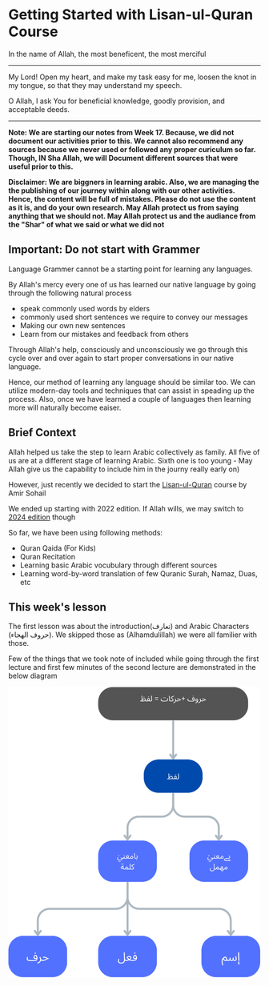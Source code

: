 # Getting Started with Lisan-ul-Quran Course

In the name of Allah, the most beneficent, the most merciful

----

My Lord! Open my heart, and make my task easy for me, loosen the knot in my tongue, so that they may understand my speech.

O Allah, I ask You for beneficial knowledge, goodly provision, and acceptable deeds.

----

**Note: We are starting our notes from Week 17. Because, we did not document our activities prior to this. We cannot also recommend any sources because we never used or followed any proper curiculum so far. Though, IN Sha Allah, we will Document different sources that were useful prior to this.**


**Disclaimer: We are biggners in learning arabic. Also, we are managing the the publishing of our journey within along with our other activities. Hence, the content will be full of mistakes. Please do not use the content as it is, and do your own research. May Allah protect us from saying anything that we should not. May Allah protect us and the audiance from the "Shar" of what we said or what we did not**

## Important: Do not start with Grammer

Language Grammer cannot be a starting point for learning any languages.

By Allah's mercy every one of us has learned our native language by going through the following natural process
- speak commonly used words by elders
- commonly used short sentences we require to convey our messages
- Making our own new sentences 
- Learn from our mistakes and feedback from others

Through Allah's help, consciously and unconsciously we go through this cycle over and over again to start proper conversations in our native language. 

Hence, our method of learning any language should be similar too. We can utilize modern-day tools and techniques that can assist in speading up the process. Also, once we have learned a couple of languages then learning more will naturally become eaiser.

## Brief Context

Allah helped us take the step to learn Arabic collectively as family. All five of us are at a different stage of learning Arabic. Sixth one is too young - May Allah give us the capability to include him in the journy really early on)

However, just recently we decided to start the [Lisan-ul-Quran](https://www.youtube.com/playlist?list=PLmcMQH9TZ96CW1JtrdxoYJhcaJ_oPkU5c) course by Amir Sohail

We ended up starting with 2022 edition. If Allah wills, we may switch to [2024 edition]((https://www.youtube.com/playlist?list=PLmcMQH9TZ96ADVttN0f-l1eX5J9tFwaCm)) though

So far, we have been using following methods:
- Quran Qaida (For Kids)
- Quran Recitation
- Learning basic Arabic vocubulary through different sources
- Learning word-by-word translation of few Quranic Surah, Namaz, Duas, etc

## This week's lesson

The first lesson was about the introduction(تعارف) and Arabic Characters (حروف الھجاء). We skipped those as (Alhamdulillah) we were all familier with those. 

Few of the things that we took note of included while going through the first lecture and first few minutes of the second lecture are demonstrated in the below diagram

![Definition of words and its types](./introduction_to_meaningful_words_and_its_types.svg)


